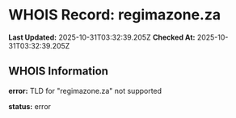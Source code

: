 # WHOIS Record: regimazone.za

**Last Updated:** 2025-10-31T03:32:39.205Z
**Checked At:** 2025-10-31T03:32:39.205Z

## WHOIS Information

**error:** TLD for "regimazone.za" not supported

**status:** error

